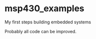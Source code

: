 msp430_examples
===============
My first steps building embedded systems

Probably all code can be improved.